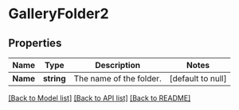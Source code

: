 # GalleryFolder2

## Properties
Name | Type | Description | Notes
------------ | ------------- | ------------- | -------------
**Name** | **string** | The name of the folder. | [default to null]

[[Back to Model list]](../README.md#documentation-for-models) [[Back to API list]](../README.md#documentation-for-api-endpoints) [[Back to README]](../README.md)



